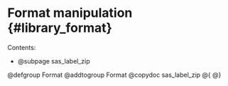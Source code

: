 # Format manipulation {#library_format}

Contents:
- @subpage sas_label_zip

@defgroup Format
@addtogroup Format
@copydoc sas_label_zip
@{
@}
